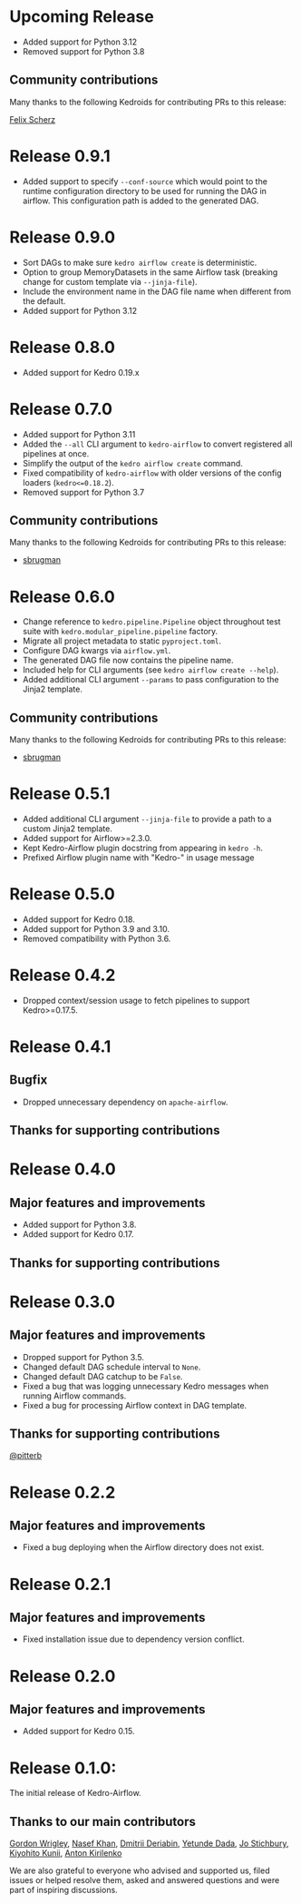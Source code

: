 # Upcoming Release
* Added support for Python 3.12
* Removed support for Python 3.8

## Community contributions
Many thanks to the following Kedroids for contributing PRs to this release:

[Felix Scherz](https://github.com/felixscherz)

# Release 0.9.1
* Added support to specify `--conf-source` which would point to the runtime configuration directory to be used for running the DAG in airflow. This configuration path is added to the generated DAG.

# Release 0.9.0
* Sort DAGs to make sure `kedro airflow create` is deterministic.
* Option to group MemoryDatasets in the same Airflow task (breaking change for custom template via `--jinja-file`).
* Include the environment name in the DAG file name when different from the default.
* Added support for Python 3.12

# Release 0.8.0
* Added support for Kedro 0.19.x

# Release 0.7.0
* Added support for Python 3.11
* Added the `--all` CLI argument to `kedro-airflow` to convert registered all pipelines at once.
* Simplify the output of the `kedro airflow create` command.
* Fixed compatibility of `kedro-airflow` with older versions of the config loaders (`kedro<=0.18.2`).
* Removed support for Python 3.7

## Community contributions
Many thanks to the following Kedroids for contributing PRs to this release:

* [sbrugman](https://github.com/sbrugman)

# Release 0.6.0
* Change reference to `kedro.pipeline.Pipeline` object throughout test suite with `kedro.modular_pipeline.pipeline` factory.
* Migrate all project metadata to static `pyproject.toml`.
* Configure DAG kwargs via `airflow.yml`.
* The generated DAG file now contains the pipeline name.
* Included help for CLI arguments (see `kedro airflow create --help`).
* Added additional CLI argument `--params` to pass configuration to the Jinja2 template.

## Community contributions
Many thanks to the following Kedroids for contributing PRs to this release:

* [sbrugman](https://github.com/sbrugman)

# Release 0.5.1
* Added additional CLI argument `--jinja-file` to provide a path to a custom Jinja2 template.
* Added support for Airflow>=2.3.0.
* Kept Kedro-Airflow plugin docstring from appearing in `kedro -h`.
* Prefixed Airflow plugin name with "Kedro-" in usage message

# Release 0.5.0
* Added support for Kedro 0.18.
* Added support for Python 3.9 and 3.10.
* Removed compatibility with Python 3.6.

# Release 0.4.2
* Dropped context/session usage to fetch pipelines to support Kedro>=0.17.5.

# Release 0.4.1

## Bugfix
* Dropped unnecessary dependency on `apache-airflow`.

## Thanks for supporting contributions

# Release 0.4.0

## Major features and improvements
* Added support for Python 3.8.
* Added support for Kedro 0.17.

## Thanks for supporting contributions

# Release 0.3.0

## Major features and improvements
* Dropped support for Python 3.5.
* Changed default DAG schedule interval to `None`.
* Changed default DAG catchup to be `False`.
* Fixed a bug that was logging unnecessary Kedro messages when running Airflow commands.
* Fixed a bug for processing Airflow context in DAG template.

## Thanks for supporting contributions
[@pitterb](https://github.com/pitterb)

# Release 0.2.2

## Major features and improvements
* Fixed a bug deploying when the Airflow directory does not exist.

# Release 0.2.1

## Major features and improvements
* Fixed installation issue due to dependency version conflict.

# Release 0.2.0

## Major features and improvements
* Added support for Kedro 0.15.

# Release 0.1.0:

The initial release of Kedro-Airflow.

## Thanks to our main contributors

[Gordon Wrigley](https://github.com/tolomea), [Nasef Khan](https://github.com/nakhan98), [Dmitrii Deriabin](https://github.com/DmitryDeryabin), [Yetunde Dada](https://github.com/yetudada), [Jo Stichbury](https://github.com/stichbury), [Kiyohito Kunii](https://github.com/921kiyo), [Anton Kirilenko](https://github.com/Flid)

We are also grateful to everyone who advised and supported us, filed issues or helped resolve them, asked and answered questions and were part of inspiring discussions.
